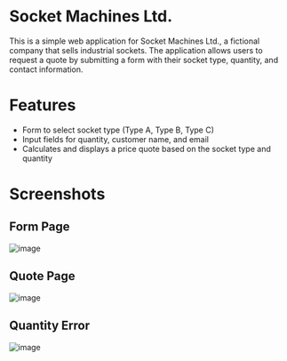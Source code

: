 # Socket Machines Ltd.
This is a simple web application for Socket Machines Ltd., a fictional company that sells industrial sockets. The application allows users to request a quote by submitting a form with their socket type, quantity, and contact information.

# Features
- Form to select socket type (Type A, Type B, Type C)
- Input fields for quantity, customer name, and email
- Calculates and displays a price quote based on the socket type and quantity

# Screenshots

## Form Page

![image](https://github.com/user-attachments/assets/618cfb7c-ea2e-44d5-91a6-bc87b84fe996)

## Quote Page

![image](https://github.com/user-attachments/assets/d16384bd-7b14-4e51-8ac5-ec0496cabc91)

## Quantity Error

![image](https://github.com/user-attachments/assets/f9955117-166a-47d9-ab5c-e4938706282c)
